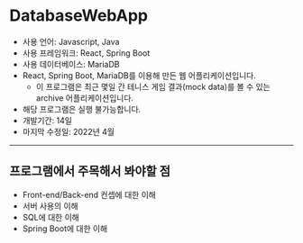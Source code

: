 # DatabaseWebApp
- 사용 언어: Javascript, Java
- 사용 프레임워크: React, Spring Boot
- 사용 데이터베이스: MariaDB
- React, Spring Boot, MariaDB를 이용해 만든 웹 어플리케이션입니다.
	- 이 프로그램은 최근 몇일 간 테니스 게임 결과(mock data)를 볼 수 있는 archive 어플리케이션입니다.
- 해당 프로그램은 실행 불가능합니다.
- 개발기간: 14일
- 마지막 수정일: 2022년 4월

---
## 프로그램에서 주목해서 봐야할 점
- Front-end/Back-end 컨셉에 대한 이해
- 서버 사용의 이해
- SQL에 대한 이해
- Spring Boot에 대한 이해
